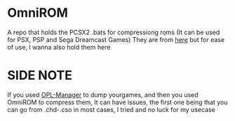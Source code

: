 # OmniROM
A repo that holds the PCSX2 .bats for compressiong roms (It can be used for PSX, PSP and Sega Dreamcast Games)
They are from [here](https://u.pcloud.link/publink/show?code=kZDH81kZHH9txOzWRSfidhxYhMviSYe30lW7#/filemanager?folder=5430730234) but for ease of use, I wanna also hold them here


# SIDE NOTE

If you used [OPL-Manager](https://oplmanager.com/site/) to dump yourgames, and then you used OmniROM to compress them, It can have issues, the first one being that you can go from .chd-.cso in most cases, I tried and no luck for my usecase
